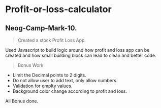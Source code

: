 # Profit-or-loss-calculator
## Neog-Camp-Mark-10.

> Created a stock Profit Loss App. 

Used Javascript to build logic around how profit and loss app can be created and how small building block can lead to clean and better code.

> Bonus Work
- Limit the Decimal points to 2 digits.
- Do not allow user to add text, only allow numbers.
- Validation for emplty values.
- Background color change according to profit and loss.

All Bonus done.
